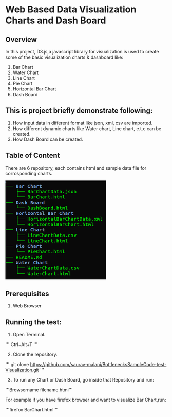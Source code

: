 # Web Based Data Visualization Charts and Dash Board

## Overview

In this project, D3.js,a javascript library for visualization is used to create some of the basic visualization charts & dashboard like:
1. Bar Chart
2. Water Chart
3. Line Chart
4. Pie Chart
5. Horizontal Bar Chart 
6. Dash Board

## This is project briefly demonstrate following:
1. How input data in different format like json, xml, csv are imported.
2. How different dynamic charts like Water chart, Line chart, e.t.c can be created.
3. How Dash Board can be created.

## Table of Content

There are 6 repository, each contains html and sample data file for corrosponding charts. 

![Alt text](./repo_tree.png?raw=true "Title")

## Prerequisites
1. Web Browser

## Running the test:
1. Open Terminal.

'''
Ctrl+Alt+T
'''

2. Clone the repository.

'''
git clone https://github.com/saurav-malani/BottlenecksSampleCode-test-Visualization.git
'''

3. To run any Chart or Dash Board, go inside that Repository and run: 

'''Browsername filename.html'''

For example if you have firefox browser and want to visualize Bar Chart,run:

'''firefox BarChart.html'''

